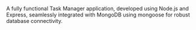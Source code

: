 A fully functional Task Manager application, developed using Node.js and Express, seamlessly integrated with MongoDB using mongoose for robust database connectivity.

